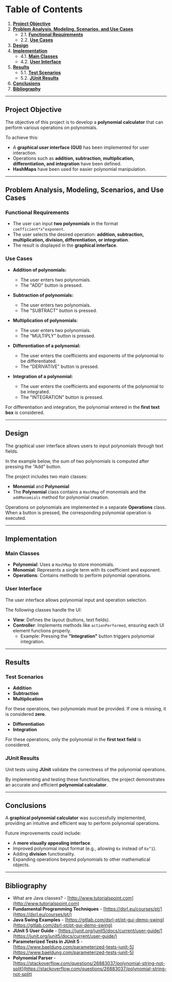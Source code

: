 # **Table of Contents**  
1. [**Project Objective**](#project-objective)  
2. [**Problem Analysis, Modeling, Scenarios, and Use Cases**](#problem-analysis-modeling-scenarios-and-use-cases)  
   - 2.1. [**Functional Requirements**](#functional-requirements)  
   - 2.2. [**Use Cases**](#use-cases)  
3. [**Design**](#design)  
4. [**Implementation**](#implementation)  
   - 4.1. [**Main Classes**](#main-classes)  
   - 4.2. [**User Interface**](#user-interface)  
5. [**Results**](#results)  
   - 5.1. [**Test Scenarios**](#test-scenarios)  
   - 5.2. [**JUnit Results**](#junit-results)  
6. [**Conclusions**](#conclusions)  
7. [**Bibliography**](#bibliography)  

---

## **Project Objective**  
The objective of this project is to develop a **polynomial calculator** that can perform various operations on polynomials.  

To achieve this:  
- A **graphical user interface (GUI)** has been implemented for user interaction.  
- Operations such as **addition, subtraction, multiplication, differentiation, and integration** have been defined.  
- **HashMaps** have been used for easier polynomial manipulation.  

---

## **Problem Analysis, Modeling, Scenarios, and Use Cases**  

### **Functional Requirements**  
- The user can input **two polynomials** in the format `coefficient*x^exponent`.  
- The user selects the desired operation: **addition, subtraction, multiplication, division, differentiation, or integration**.  
- The result is displayed in the **graphical interface**.  

### **Use Cases**  
- **Addition of polynomials:**  
  - The user enters two polynomials.  
  - The "ADD" button is pressed.  

- **Subtraction of polynomials:**  
  - The user enters two polynomials.  
  - The "SUBTRACT" button is pressed.  

- **Multiplication of polynomials:**  
  - The user enters two polynomials.  
  - The "MULTIPLY" button is pressed.  

- **Differentiation of a polynomial:**  
  - The user enters the coefficients and exponents of the polynomial to be differentiated.  
  - The "DERIVATIVE" button is pressed.  

- **Integration of a polynomial:**  
  - The user enters the coefficients and exponents of the polynomial to be integrated.  
  - The "INTEGRATION" button is pressed.  

For differentiation and integration, the polynomial entered in the **first text box** is considered.  

---

## **Design**  
The graphical user interface allows users to input polynomials through text fields.  

In the example below, the sum of two polynomials is computed after pressing the "Add" button.  

The project includes two main classes:  
- **Monomial** and **Polynomial**  
- The **Polynomial** class contains a `HashMap` of monomials and the `addMonomials` method for polynomial creation.  

Operations on polynomials are implemented in a separate **Operations** class. When a button is pressed, the corresponding polynomial operation is executed.  

---

## **Implementation**  

### **Main Classes**  
- **Polynomial**: Uses a `HashMap` to store monomials.  
- **Monomial**: Represents a single term with its coefficient and exponent.  
- **Operations**: Contains methods to perform polynomial operations.  

### **User Interface**  
The user interface allows polynomial input and operation selection.  

The following classes handle the UI:  
- **View**: Defines the layout (buttons, text fields).  
- **Controller**: Implements methods like `actionPerformed`, ensuring each UI element functions properly.  
  - Example: Pressing the **"Integration"** button triggers polynomial integration.  

---

## **Results**  

### **Test Scenarios**  
- **Addition**  
- **Subtraction**  
- **Multiplication**  
  
For these operations, two polynomials must be provided. If one is missing, it is considered **zero**.  
  
- **Differentiation**  
- **Integration**  
  
For these operations, only the polynomial in the **first text field** is considered.  

### **JUnit Results**  
Unit tests using **JUnit** validate the correctness of the polynomial operations.  

By implementing and testing these functionalities, the project demonstrates an accurate and efficient **polynomial calculator**.  

---

## **Conclusions**  
A **graphical polynomial calculator** was successfully implemented, providing an intuitive and efficient way to perform polynomial operations.  

Future improvements could include:  
- A **more visually appealing interface**.  
- Improved polynomial input format (e.g., allowing `6x` instead of `6x^1`).  
- Adding **division** functionality.  
- Expanding operations beyond polynomials to other mathematical objects.  

---

## **Bibliography**  
- What are Java classes? - [http://www.tutorialspoint.com](http://www.tutorialspoint.com)  
- **Fundamental Programming Techniques** - [https://dsrl.eu/courses/pt/](https://dsrl.eu/courses/pt/)  
- **Java Swing Examples** - [https://gitlab.com/dsrl-pt/pt-gui-demo-swing](https://gitlab.com/dsrl-pt/pt-gui-demo-swing)  
- **JUnit 5 User Guide** - [https://junit.org/junit5/docs/current/user-guide/](https://junit.org/junit5/docs/current/user-guide/)  
- **Parameterized Tests in JUnit 5** - [https://www.baeldung.com/parameterized-tests-junit-5](https://www.baeldung.com/parameterized-tests-junit-5)  
- **Polynomial Parser** - [https://stackoverflow.com/questions/26883037/polynomial-string-not-split](https://stackoverflow.com/questions/26883037/polynomial-string-not-split)
